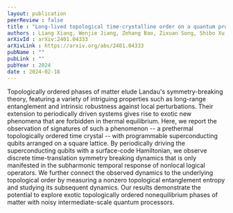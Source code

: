 ```yaml
---
layout: publication
peerReview : false
title : "Long-lived topological time-crystalline order on a quantum processor"
authors : Liang Xiang, Wenjie Jiang, Zehang Bao, Zixuan Song, Shibo Xu, Ke Wang, Jiachen Chen, Feitong Jin, Xuhao Zhu, Zitian Zhu, Fanhao Shen, Ning Wang, Chuanyu Zhang, Yaozu Wu, Yiren Zou, Jiarun Zhong, Zhengyi Cui, Aosai Zhang, Ziqi Tan, Tingting Li, Yu Gao, Jinfeng Deng, Xu Zhang, Hang Dong, Pengfei Zhang, Si Jiang, Weikang Li, Zhide Lu, Zheng-Zhi Sun, Hekang Li, Zhen Wang, Chao Song, Qiujiang Guo, Fangli Liu, Zhe-Xuan Gong, Alexey V. Gorshkov, Norman Y. Yao, Thomas Iadecola, <mark><u><strong>Francisco Machado</strong></u></mark>, H. Wang, Dong-Ling Deng
arXivId : arXiv:2401.04333
arXivLink : https://arxiv.org/abs/2401.04333
pubName : ""
pubLink : ""
pubYear : 2024
date : 2024-02-18
---
```


Topologically ordered phases of matter elude Landau's symmetry-breaking theory, featuring a variety of intriguing properties such as long-range entanglement and intrinsic robustness against local perturbations. Their extension to periodically driven systems gives rise to exotic new phenomena that are forbidden in thermal equilibrium. Here, we report the observation of signatures of such a phenomenon -- a prethermal topologically ordered time crystal -- with programmable superconducting qubits arranged on a square lattice. By periodically driving the superconducting qubits with a surface-code Hamiltonian, we observe discrete time-translation symmetry breaking dynamics that is only manifested in the subharmonic temporal response of nonlocal logical operators. We further connect the observed dynamics to the underlying topological order by measuring a nonzero topological entanglement entropy and studying its subsequent dynamics. Our results demonstrate the potential to explore exotic topologically ordered nonequilibrium phases of matter with noisy intermediate-scale quantum processors. 
